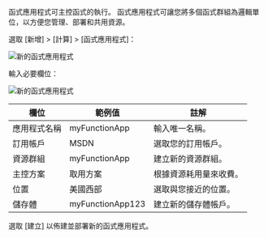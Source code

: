 函式應用程式可主控函式的執行。 函式應用程式可讓您將多個函式群組為邏輯單位，以方便您管理、部署和共用資源。

選取 [新增] > [計算] > [函式應用程式]：

![新的函式應用程式](media/functions-create-function-app-portal2/new_fun_app.png)

輸入必要欄位：

![新的函式應用程式](media/functions-create-function-app-portal2/new_fun_app2.png)

| 欄位               | 範例值 | 註解 |
| ----------------- | ------------ | ------------- |
| 應用程式名稱 | myFunctionApp | 輸入唯一名稱。 |
| 訂用帳戶 | MSDN | 選取您的訂用帳戶。 |
| 資源群組 | myFunctionApp | 建立新的資源群組。 |
| 主控方案 | 取用方案 |  根據資源耗用量來收費。 |
| 位置 | 美國西部  | 選取與您接近的位置。 |
| 儲存體 | myFunctionApp123  | 建立新的儲存體帳戶。 |

選取 [建立] 以佈建並部署新的函式應用程式。  
